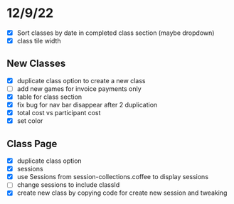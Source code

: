# 12/9/22

- [x] Sort classes by date in completed class section (maybe dropdown)
- [x] class tile width

## New Classes

- [x] duplicate class option to create a new class
- [ ] add new games for invoice payments only
- [x] table for class section
- [x] fix bug for nav bar disappear after 2 duplication
- [x] total cost vs participant cost
- [x] set color

## Class Page

- [x] duplicate class option
- [x] sessions
- [x] use Sessions from session-collections.coffee to display sessions
- [ ] change sessions to include classId
- [x] create new class by copying code for create new session and tweaking